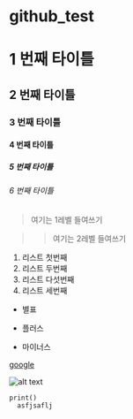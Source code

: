 # github_test
# 1 번째 타이틀
## 2 번째 타이틀
### 3 번째 타이틀
#### 4 번째 타이틀
##### 5 번째 타이틀
###### 6 번째 타이틀

> 여기는 1레벨 들여쓰기

> > 여기는 2레벨 들여쓰기


1. 리스트 첫번째
2. 리스트 두번째
5. 리스트 다섯번째
3. 리스트 세번째

* 별표
+ 플러스
- 마이너스

[google](https://google.com)

![alt text](https://media.istockphoto.com/photos/seoul-skyline-picture-id464629385?k=20&m=464629385&s=612x612&w=0&h=mt_F-AB_a8Fy4Gw8bM3zDQ3a1cFoRyreeVQTwJuuLTw=)

```
print()
  asfjsaflj

```
